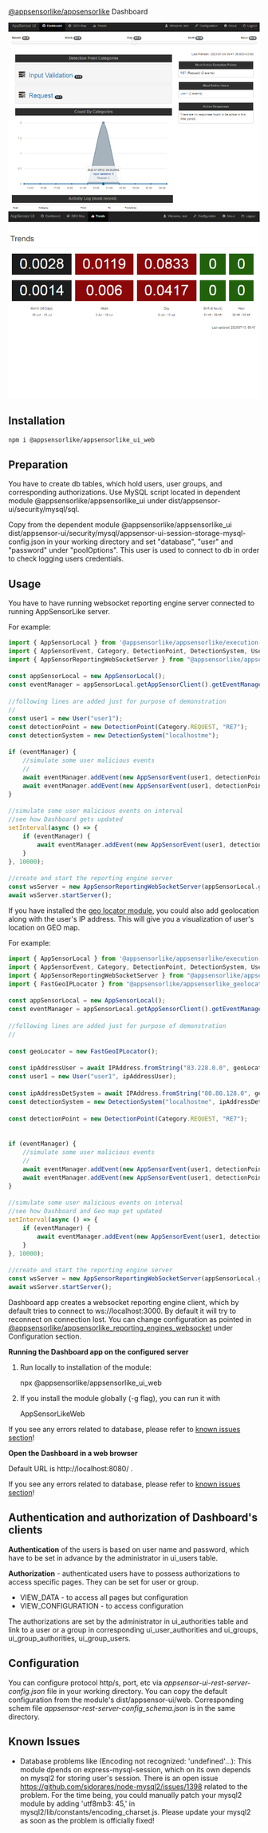 [@appsensorlike/appsensorlike](https://www.npmjs.com/package/@appsensorlike/appsensorlike) Dashboard

![alt text](https://github.com/si076/-appsensorlike/blob/main/src/appsensor-ui/web/images/Dashboard1.png "Dashboard")  ![alt text](https://github.com/si076/-appsensorlike/blob/main/src/appsensor-ui/web/images/Dashboard2.png "Trends")


 Installation
 ---
 `````
 npm i @appsensorlike/appsensorlike_ui_web
 `````


Preparation
---
You have to create db tables, which hold users, user groups, and corresponding authorizations.
Use MySQL script located in dependent module @appsensorlike/appsensorlike_ui under dist/appsensor-ui/security/mysql/sql.

Copy from the dependent module @appsensorlike/appsensorlike_ui dist/appsensor-ui/security/mysql/appsensor-ui-session-storage-mysql-config.json in your working directory and set "database", "user" and "password" under "poolOptions". This user is used to connect to db in order to check logging users credentials.


Usage
---
You have to have running websocket reporting engine server connected to running AppSensorLike server.

For example:
`````javascript
import { AppSensorLocal } from '@appsensorlike/appsensorlike/execution-modes/appsensor-local/appsensor_local.js';
import { AppSensorEvent, Category, DetectionPoint, DetectionSystem, User } from "@appsensorlike/appsensorlike/core/core.js";
import { AppSensorReportingWebSocketServer } from "@appsensorlike/appsensorlike_reporting_engines_websocket/server";

const appSensorLocal = new AppSensorLocal();
const eventManager = appSensorLocal.getAppSensorClient().getEventManager();

//following lines are added just for purpose of demonstration
//
const user1 = new User("user1");
const detectionPoint = new DetectionPoint(Category.REQUEST, "RE7");
const detectionSystem = new DetectionSystem("localhostme");

if (eventManager) {
    //simulate some user malicious events
    //
    await eventManager.addEvent(new AppSensorEvent(user1, detectionPoint, detectionSystem)); 
    await eventManager.addEvent(new AppSensorEvent(user1, detectionPoint, detectionSystem)); //new instance every time to set timestamp
}

//simulate some user malicious events on interval
//see how Dashboard gets updated
setInterval(async () => {
    if (eventManager) {
        await eventManager.addEvent(new AppSensorEvent(user1, detectionPoint, detectionSystem));
    }
}, 10000);

//create and start the reporting engine server
const wsServer = new AppSensorReportingWebSocketServer(appSensorLocal.getAppSensorServer());
await wsServer.startServer();
`````

If you have installed the [geo locator module](https://www.npmjs.com/package/@appsensorlike/appsensorlike_geolocators_fast_geoip), you could also add geolocation along with the user's IP address. This will give you a visualization of user's location on GEO map. 

For example:
`````javascript
import { AppSensorLocal } from '@appsensorlike/appsensorlike/execution-modes/appsensor-local/appsensor_local.js';
import { AppSensorEvent, Category, DetectionPoint, DetectionSystem, User, IPAddress } from "@appsensorlike/appsensorlike/core/core.js";
import { AppSensorReportingWebSocketServer } from "@appsensorlike/appsensorlike_reporting_engines_websocket/server";
import { FastGeoIPLocator } from "@appsensorlike/appsensorlike_geolocators_fast_geoip";

const appSensorLocal = new AppSensorLocal();
const eventManager = appSensorLocal.getAppSensorClient().getEventManager();

//following lines are added just for purpose of demonstration
//

const geoLocator = new FastGeoIPLocator();

const ipAddressUser = await IPAddress.fromString("83.228.0.0", geoLocator);
const user1 = new User("user1", ipAddressUser);

const ipAddressDetSystem = await IPAddress.fromString("80.80.128.0", geoLocator);
const detectionSystem = new DetectionSystem("localhostme", ipAddressDetSystem);

const detectionPoint = new DetectionPoint(Category.REQUEST, "RE7");


if (eventManager) {
    //simulate some user malicious events
    //
    await eventManager.addEvent(new AppSensorEvent(user1, detectionPoint, detectionSystem)); 
    await eventManager.addEvent(new AppSensorEvent(user1, detectionPoint, detectionSystem)); //new instance every time to set timestamp
}

//simulate some user malicious events on interval
//see how Dashboard and Geo map get updated
setInterval(async () => {
    if (eventManager) {
        await eventManager.addEvent(new AppSensorEvent(user1, detectionPoint, detectionSystem));
    }
}, 10000);

//create and start the reporting engine server
const wsServer = new AppSensorReportingWebSocketServer(appSensorLocal.getAppSensorServer());
await wsServer.startServer();
`````


Dashboard app creates a websocket reporting engine client, which by default tries to connect to ws://localhost:3000. By default it will try to reconnect on connection lost. You can change configuration as pointed in [@appsensorlike/appsensorlike_reporting_engines_websocket](https://www.npmjs.com/package/@appsensorlike/appsensorlike_reporting_engines_websocket) under Configuration section.


**Running the Dashboard app on the configured server**

1) Run locally to installation of the module:

    npx @appsensorlike/appsensorlike_ui_web

2) If you install the module globally (-g flag), you can run it with

    AppSensorLikeWeb

If you see any errors related to database, please refer to [known issues section](#known-issues)!


**Open the Dashboard in a web browser**

Default URL is http://localhost:8080/ .

If you see any errors related to database, please refer to [known issues section](#known-issues)!


Authentication and authorization of Dashboard's clients
---
**Authentication** of the users is based on user name and password, which have to be set in advance by the administrator in ui_users table.

**Authorization** - authenticated users have to possess authorizations to access specific pages.
They can be set for user or group.
* VIEW_DATA - to access all pages but configuration
* VIEW_CONFIGURATION - to access configuration

The authorizations are set by the administrator in ui_authorities table and link to a user or a group in corresponding ui_user_authorities and ui_groups, ui_group_authorities, ui_group_users.


Configuration
---
You can configure protocol http/s, port, etc via *appsensor-ui-rest-server-config.json* file in your working directory. You can copy the default configuration from the module's dist/appsensor-ui/web. Corresponding schem file *appsensor-rest-server-config_schema.json* is in the same directory.


Known Issues
---
*  Database problems like (Encoding not recognized: 'undefined'...):
This module dpends on express-mysql-session, which on its own depends on mysql2 for storing user's session. There is an open issue https://github.com/sidorares/node-mysql2/issues/1398 related to the problem. For the time being, you could manually patch your mysql2 module by adding 'utf8mb3: 45,' in mysql2/lib/constants/encoding_charset.js. Please update your mysql2 as soon as the problem is officially fixed!